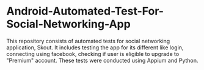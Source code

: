 # Android-Automated-Test-For-Social-Networking-App

This repository consists of automated tests for social networking application, Skout. It includes testing the app for its different like login, connecting using facebook, checking if user is eligible to upgrade to "Premium" account. These tests were conducted using Appium and Python.
